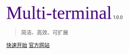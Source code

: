 <!-- _coverpage.md -->

<!-- ![logo](_media/icon.svg) -->

<font face="Adobe Garamond Pro" color=#4B0082 size=100>Multi-terminal</font> <small>1.0.0</small>

> 简洁、高效、可扩展

[快速开始](pages/JavaScript/readme)
[官方网站](top-secret)